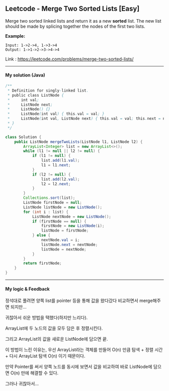 ## Leetcode - Merge Two Sorted Lists [Easy]

Merge two sorted linked lists and return it as a new **sorted** list. The new list should be made by splicing together the nodes of the first two lists.

**Example:**

```
Input: 1->2->4, 1->3->4
Output: 1->1->2->3->4->4
```

Link : https://leetcode.com/problems/merge-two-sorted-lists/



---



#### My solution (Java)

```java
/**
 * Definition for singly-linked list.
 * public class ListNode {
 *     int val;
 *     ListNode next;
 *     ListNode() {}
 *     ListNode(int val) { this.val = val; }
 *     ListNode(int val, ListNode next) { this.val = val; this.next = next; }
 * }
 */

class Solution {
    public ListNode mergeTwoLists(ListNode l1, ListNode l2) {
        ArrayList<Integer> list = new ArrayList<>();
        while (l1 != null || l2 != null) {
            if (l1 != null) {
                list.add(l1.val);
                l1 = l1.next;
            }
            if (l2 != null) {
                list.add(l2.val);
                l2 = l2.next;
            }
        }
        Collections.sort(list);
        ListNode firstNode = null;
        ListNode listNode = new ListNode();
        for (int i : list) {
            ListNode nextNode = new ListNode();
            if (firstNode == null) {
                firstNode = new ListNode(i);
                listNode = firstNode;
            } else {
                nextNode.val = i;
                listNode.next = nextNode;
                listNode = nextNode;
            }
        }
        return firstNode;
    }
}
```

---



#### My logic & Feedback

정석대로 풀려면 양쪽 list를 pointer 등을 통해 값을 왔다갔다 비교하면서 merge해주면 되지만...

귀찮아서 쉬운 방법을 택했다(하지만 느리다).

ArrayList에 두 노드의 값을 모두 담은 후 정렬시킨다.

그리고 ArrayList의 값을 새로운 ListNode에 담으면 끝.

이 방법이 느린 이유는, 우선 ArrayList라는 객체를 만들어 O(n) 만큼 탐색 + 정렬 시간 + 다시 ArrayList 탐색 O(n) 이기 때문이다.

만약 Pointer를 써서 양쪽 노드를 동시에 보면서 값을 비교하여 바로 ListNode에 담으면 O(n) 만에 해결할 수 있다.

그러나 귀찮아서...